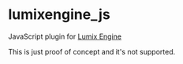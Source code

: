 # lumixengine_js

JavaScript plugin for [Lumix Engine](https://github.com/nem0/LumixEngine)

This is just proof of concept and it's not supported.
